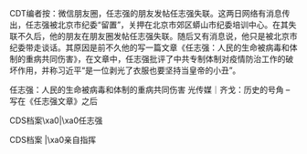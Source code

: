 CDT编者按：微信朋友圈，任志强的朋友发帖任志强失联。这两日网络有消息传出，任志强被北京市纪委“留置”，关押在北京市郊区蟒山市纪委培训中心。在其失联不久后，他的朋友在朋友圈发帖任志强失联。随后又有消息说，他只是被北京市纪委带走谈话。其原因是前不久他的写一篇文章《任志强：人民的生命被病毒和体制的重病共同伤害》，在文章中，任志强批评了中共专制体制对疫情防治工作的破坏作用，并称习近平“是一位剥光了衣服也要坚持当皇帝的小丑”。   

任志强：人民的生命被病毒和体制的重病共同伤害 光传媒｜齐戈：历史的号角 – 写在《任志强文章》之后 

CDS档案\xa0|\xa0任志强

CDS档案 |\xa0亲自指挥


